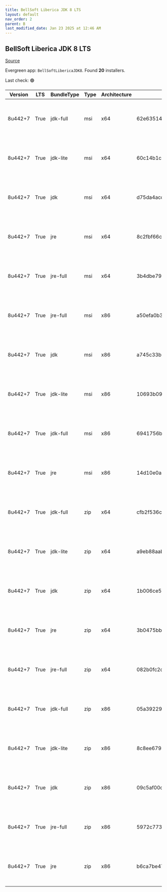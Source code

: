 ```yaml
---
title: BellSoft Liberica JDK 8 LTS
layout: default
nav_order: 2
parent: B
last_modified_date: Jan 23 2025 at 12:46 AM
---
```


## BellSoft Liberica JDK 8 LTS

[Source](https://bell-sw.com/libericajdk/)

Evergreen app: `BellSoftLibericaJDK8`. Found **20** installers.

Last check: 🟢

| Version | LTS  | BundleType | Type | Architecture | Sha1                                     | Size      | URI                                                                                                                                                                                                                  |
| ------- | ---- | ---------- | ---- | ------------ | ---------------------------------------- | --------- | -------------------------------------------------------------------------------------------------------------------------------------------------------------------------------------------------------------------- |
| 8u442+7 | True | jdk-full   | msi  | x64          | 62e6351477c23b3b6b0a73dc239f13a1d05c4255 | 145158144 | [https://github.com/bell-sw/Liberica/releases/download/8u442+7/bellsoft-jdk8u442+7-windows-amd64-full.msi](https://github.com/bell-sw/Liberica/releases/download/8u442+7/bellsoft-jdk8u442+7-windows-amd64-full.msi) |
| 8u442+7 | True | jdk-lite   | msi  | x64          | 60c14b1c56aeb2f925a6b70059dbffb1e79e925a | 53293056  | [https://github.com/bell-sw/Liberica/releases/download/8u442+7/bellsoft-jdk8u442+7-windows-amd64-lite.msi](https://github.com/bell-sw/Liberica/releases/download/8u442+7/bellsoft-jdk8u442+7-windows-amd64-lite.msi) |
| 8u442+7 | True | jdk        | msi  | x64          | d75da4acd8c822af546a941ff87da0523b6876e1 | 104259584 | [https://github.com/bell-sw/Liberica/releases/download/8u442+7/bellsoft-jdk8u442+7-windows-amd64.msi](https://github.com/bell-sw/Liberica/releases/download/8u442+7/bellsoft-jdk8u442+7-windows-amd64.msi)           |
| 8u442+7 | True | jre        | msi  | x64          | 8c2fbf66c7adc0207d4e184f7b5b857515fe205a | 40845312  | [https://github.com/bell-sw/Liberica/releases/download/8u442+7/bellsoft-jre8u442+7-windows-amd64.msi](https://github.com/bell-sw/Liberica/releases/download/8u442+7/bellsoft-jre8u442+7-windows-amd64.msi)           |
| 8u442+7 | True | jre-full   | msi  | x64          | 3b4dbe79ea9364a8f487a71af62d2ff88d6edbb4 | 80113664  | [https://github.com/bell-sw/Liberica/releases/download/8u442+7/bellsoft-jre8u442+7-windows-amd64-full.msi](https://github.com/bell-sw/Liberica/releases/download/8u442+7/bellsoft-jre8u442+7-windows-amd64-full.msi) |
| 8u442+7 | True | jre-full   | msi  | x86          | a50efa0b3f9888c55d91b5f7943d3b0f83b06473 | 74452992  | [https://github.com/bell-sw/Liberica/releases/download/8u442+7/bellsoft-jre8u442+7-windows-i586-full.msi](https://github.com/bell-sw/Liberica/releases/download/8u442+7/bellsoft-jre8u442+7-windows-i586-full.msi)   |
| 8u442+7 | True | jdk        | msi  | x86          | a745c33b3b5ff8b5586289bd8812109c682afdb8 | 105099264 | [https://github.com/bell-sw/Liberica/releases/download/8u442+7/bellsoft-jdk8u442+7-windows-i586.msi](https://github.com/bell-sw/Liberica/releases/download/8u442+7/bellsoft-jdk8u442+7-windows-i586.msi)             |
| 8u442+7 | True | jdk-lite   | msi  | x86          | 10693b0929abffd90efda08cc3264bad7bc4857b | 52375552  | [https://github.com/bell-sw/Liberica/releases/download/8u442+7/bellsoft-jdk8u442+7-windows-i586-lite.msi](https://github.com/bell-sw/Liberica/releases/download/8u442+7/bellsoft-jdk8u442+7-windows-i586-lite.msi)   |
| 8u442+7 | True | jdk-full   | msi  | x86          | 6941756bc10e49d160b755208cbdd1ab8c5feda7 | 141893632 | [https://github.com/bell-sw/Liberica/releases/download/8u442+7/bellsoft-jdk8u442+7-windows-i586-full.msi](https://github.com/bell-sw/Liberica/releases/download/8u442+7/bellsoft-jdk8u442+7-windows-i586-full.msi)   |
| 8u442+7 | True | jre        | msi  | x86          | 14d10e0a77893fdc7a04d6d1b52ed9b4daf8835c | 39161856  | [https://github.com/bell-sw/Liberica/releases/download/8u442+7/bellsoft-jre8u442+7-windows-i586.msi](https://github.com/bell-sw/Liberica/releases/download/8u442+7/bellsoft-jre8u442+7-windows-i586.msi)             |
| 8u442+7 | True | jdk-full   | zip  | x64          | cfb2f536ce037acf2e53d1acb42fc0e0db1b88cb | 149578864 | [https://github.com/bell-sw/Liberica/releases/download/8u442+7/bellsoft-jdk8u442+7-windows-amd64-full.zip](https://github.com/bell-sw/Liberica/releases/download/8u442+7/bellsoft-jdk8u442+7-windows-amd64-full.zip) |
| 8u442+7 | True | jdk-lite   | zip  | x64          | a9eb88aab995d251b4ecef4bc89c182fac538697 | 53751272  | [https://github.com/bell-sw/Liberica/releases/download/8u442+7/bellsoft-jdk8u442+7-windows-amd64-lite.zip](https://github.com/bell-sw/Liberica/releases/download/8u442+7/bellsoft-jdk8u442+7-windows-amd64-lite.zip) |
| 8u442+7 | True | jdk        | zip  | x64          | 1b006ce558fcb5520c1cf4c2d604cc1ddd10510e | 108546031 | [https://github.com/bell-sw/Liberica/releases/download/8u442+7/bellsoft-jdk8u442+7-windows-amd64.zip](https://github.com/bell-sw/Liberica/releases/download/8u442+7/bellsoft-jdk8u442+7-windows-amd64.zip)           |
| 8u442+7 | True | jre        | zip  | x64          | 3b0475bb2cc2f4884a670ccea4bb660aa9887b9c | 39952468  | [https://github.com/bell-sw/Liberica/releases/download/8u442+7/bellsoft-jre8u442+7-windows-amd64.zip](https://github.com/bell-sw/Liberica/releases/download/8u442+7/bellsoft-jre8u442+7-windows-amd64.zip)           |
| 8u442+7 | True | jre-full   | zip  | x64          | 082b0fc2d68cdafe52e6d6ae743097bc09580fb5 | 79353251  | [https://github.com/bell-sw/Liberica/releases/download/8u442+7/bellsoft-jre8u442+7-windows-amd64-full.zip](https://github.com/bell-sw/Liberica/releases/download/8u442+7/bellsoft-jre8u442+7-windows-amd64-full.zip) |
| 8u442+7 | True | jdk-full   | zip  | x86          | 05a392291aec66911b622e243b53a0b73f34f2bf | 146282105 | [https://github.com/bell-sw/Liberica/releases/download/8u442+7/bellsoft-jdk8u442+7-windows-i586-full.zip](https://github.com/bell-sw/Liberica/releases/download/8u442+7/bellsoft-jdk8u442+7-windows-i586-full.zip)   |
| 8u442+7 | True | jdk-lite   | zip  | x86          | 8c8ee6793994dc5ec8881e0689b2aa27c335d8c7 | 52785099  | [https://github.com/bell-sw/Liberica/releases/download/8u442+7/bellsoft-jdk8u442+7-windows-i586-lite.zip](https://github.com/bell-sw/Liberica/releases/download/8u442+7/bellsoft-jdk8u442+7-windows-i586-lite.zip)   |
| 8u442+7 | True | jdk        | zip  | x86          | 09c5af00c06691416135f7b8da56429a08de3838 | 109325570 | [https://github.com/bell-sw/Liberica/releases/download/8u442+7/bellsoft-jdk8u442+7-windows-i586.zip](https://github.com/bell-sw/Liberica/releases/download/8u442+7/bellsoft-jdk8u442+7-windows-i586.zip)             |
| 8u442+7 | True | jre-full   | zip  | x86          | 5972c773a997b7363bf02a0282e78941ce07afb8 | 73712864  | [https://github.com/bell-sw/Liberica/releases/download/8u442+7/bellsoft-jre8u442+7-windows-i586-full.zip](https://github.com/bell-sw/Liberica/releases/download/8u442+7/bellsoft-jre8u442+7-windows-i586-full.zip)   |
| 8u442+7 | True | jre        | zip  | x86          | b6ca7be479ee60b8b0ae212a9193ee952316347d | 38292224  | [https://github.com/bell-sw/Liberica/releases/download/8u442+7/bellsoft-jre8u442+7-windows-i586.zip](https://github.com/bell-sw/Liberica/releases/download/8u442+7/bellsoft-jre8u442+7-windows-i586.zip)             |
